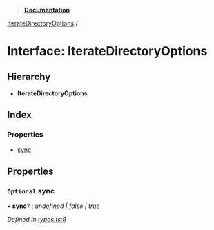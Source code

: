 > **[Documentation](../README.md)**

[IterateDirectoryOptions](iteratedirectoryoptions.md) /

# Interface: IterateDirectoryOptions

## Hierarchy

* **IterateDirectoryOptions**

## Index

### Properties

* [sync](iteratedirectoryoptions.md#optional-sync)

## Properties

### `Optional` sync

• **sync**? : *undefined | false | true*

*Defined in [types.ts:9](https://github.com/dylanaubrey/repodog/blob/6823fe4/packages/helpers/src/types.ts#L9)*